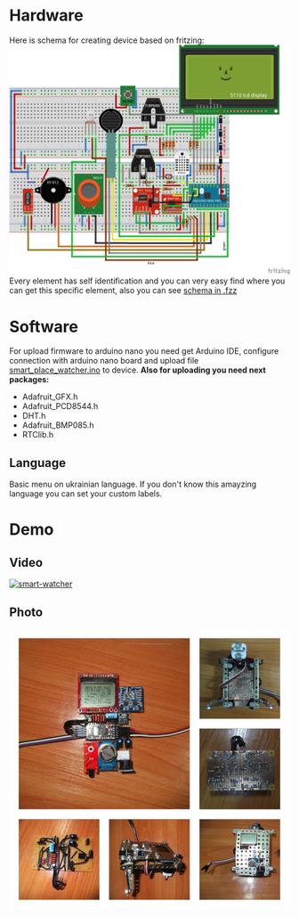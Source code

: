 # Hardware
Here is schema for creating device based on fritzing:
![smart-watcher](/maket.png)
Every element has self identification and you can very easy find where you can get this specific element, also you can see [schema in .fzz](/maket.fzz)

# Software
For upload firmware to arduino nano you need get Arduino IDE, configure connection with arduino nano board and upload file [smart_place_watcher.ino](smart_place_watcher/smart_place_watcher.ino) to device.
**Also for uploading you need next packages:**
* Adafruit_GFX.h
* Adafruit_PCD8544.h
* DHT.h
* Adafruit_BMP085.h
* RTClib.h

## Language
Basic menu on ukrainian language. If you don't know this amayzing language you can set your custom labels.

# Demo
## Video
[![smart-watcher](http://img.youtube.com/vi/iDc_tBFiMWg/0.jpg)](http://www.youtube.com/watch?v=iDc_tBFiMWg)

## Photo
![smart-watcher](/smart-watcher.png)
